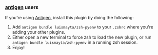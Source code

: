 <!-- Space: Projects -->
<!-- Parent: Project -->
<!-- Title: Installation Antigen ZshPyenv -->
<!-- Label: ZshPyenv -->
<!-- Label: Project -->
<!-- Label: Installation -->
<!-- Label: Antigen -->
<!-- Include: docs/disclaimer.md -->
<!-- Include: ac:toc -->

### [antigen](https://github.com/zsh-users/antigen) users

If you're using [Antigen](https://github.com/zsh-users/antigen), install this plugin by doing the following:

1.  Add `antigen bundle luismayta/zsh-pyenv` to your `.zshrc` where you're adding your other plugins.
2.  Either open a new terminal to force zsh to load the new plugin, or run `antigen bundle luismayta/zsh-pyenv` in a running zsh session.
3.  Enjoy!
